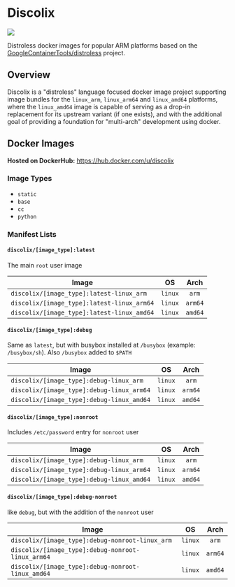Discolix
========
![](https://github.com/discolix/discolix/workflows/build/badge.svg)

Distroless docker images for popular ARM platforms based on the
[GoogleContainerTools/distroless](https://github.com/GoogleContainerTools/distroless)
project.

## Overview

Discolix is a "distroless" language focused docker image project supporting
image bundles for the `linux_arm`, `linux_arm64` and `linux_amd64` platforms, where
the `linux_amd64` image is capable of serving as a drop-in replacement for its
upstream variant (if one exists), and with the additional goal of providing a
foundation for "multi-arch" development using docker.

## Docker Images

**Hosted on DockerHub:** https://hub.docker.com/u/discolix

### Image Types
* `static`
* `base`
* `cc`
* `python`

### Manifest Lists

#### `discolix/[image_type]:latest`

The main `root` user image

| **Image** | **OS** | **Arch** |
|-------|:--:|:----:|
| <nobr>`discolix/[image_type]:latest-linux_arm`</nobr> | `linux` | `arm` |
| <nobr>`discolix/[image_type]:latest-linux_arm64`</nobr> | `linux` | `arm64` |
| <nobr>`discolix/[image_type]:latest-linux_amd64`</nobr> | `linux` | `amd64` |

#### `discolix/[image_type]:debug`

Same as `latest`, but with busybox installed at `/busybox` (example: `/busybox/sh`). Also `/busybox` added to `$PATH`

| **Image** | **OS** | **Arch** |
|-------|:--:|:----:|
| <nobr>`discolix/[image_type]:debug-linux_arm`</nobr> | `linux` | `arm` |
| <nobr>`discolix/[image_type]:debug-linux_arm64`</nobr> | `linux` | `arm64` |
| <nobr>`discolix/[image_type]:debug-linux_amd64`</nobr> | `linux` | `amd64` |

#### `discolix/[image_type]:nonroot`

Includes `/etc/password` entry for `nonroot` user

| **Image** | **OS** | **Arch** |
|-------|:--:|:----:|
| <nobr>`discolix/[image_type]:debug-linux_arm`</nobr> | `linux` | `arm` |
| <nobr>`discolix/[image_type]:debug-linux_arm64`</nobr> | `linux` | `arm64` |
| <nobr>`discolix/[image_type]:debug-linux_amd64`</nobr> | `linux` | `amd64` |

#### `discolix/[image_type]:debug-nonroot`

like `debug`, but with the addition of the `nonroot` user

| **Image** | **OS** | **Arch** |
|-------|:--:|:----:|
| <nobr>`discolix/[image_type]:debug-nonroot-linux_arm`</nobr> | `linux` | `arm` |
| <nobr>`discolix/[image_type]:debug-nonroot-linux_arm64`</nobr> | `linux` | `arm64` |
| <nobr>`discolix/[image_type]:debug-nonroot-linux_amd64`</nobr> | `linux` | `amd64` |

